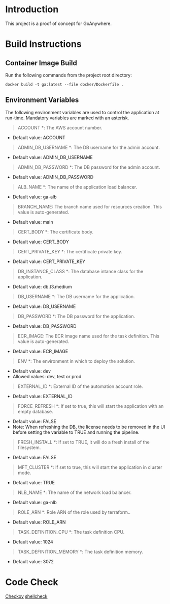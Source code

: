 # Introduction
This project is a proof of concept for GoAnywhere.

# Build Instructions

## Container Image Build
Run the following commands from the project root directory:
```
docker build -t ga:latest --file docker/Dockerfile .
```

## Environment Variables
The following environment variables are used to control the application at run-time. Mandatory variables are marked with an asterisk.

> ACCOUNT *: The AWS account number.
- Default value: ACCOUNT

> ADMIN_DB_USERNAME *: The DB username for the admin account.
- Default value: ADMIN_DB_USERNAME

> ADMIN_DB_PASSWORD *: The DB password for the admin account.
- Default value: ADMIN_DB_PASSWORD

> ALB_NAME *: The name of the application load balancer.
- Default value: ga-alb

> BRANCH_NAME: The branch name used for resources creation. This value is auto-generated.
- Default value: main

> CERT_BODY *: The certificate body.
- Default value: CERT_BODY

> CERT_PRIVATE_KEY *: The certificate private key.
- Default value: CERT_PRIVATE_KEY

> DB_INSTANCE_CLASS *: The database intance class for the application.
- Default value: db.t3.medium

> DB_USERNAME *: The DB username for the application.
- Default value: DB_USERNAME

> DB_PASSWORD *: The DB password for the application.
- Default value: DB_PASSWORD

> ECR_IMAGE: The ECR image name used for the task definition. This value is auto-generated.
- Default value: ECR_IMAGE

> ENV *: The environment in which to deploy the solution.
- Default value: dev
- Allowed values: dev, test or prod

> EXTERNAL_ID *: External ID of the automation account role.
- Default value: EXTERNAL_ID

> FORCE_REFRESH *: If set to true, this will start the application with an empty database.
- Default value: FALSE
- Note: When refreshing the DB, the license needs to be removed in the UI before setting the variable to TRUE and running the pipeline.

> FRESH_INSTALL *: If set to TRUE, it will do a fresh install of the filesystem.
- Default value: FALSE

> MFT_CLUSTER *: If set to true, this will start the application in cluster mode.
- Default value: TRUE

> NLB_NAME *: The name of the network load balancer.
- Default value: ga-nlb

> ROLE_ARN *: Role ARN of the role used by terraform..
- Default value: ROLE_ARN

> TASK_DEFINITION_CPU *: The task definition CPU.
- Default value: 1024

> TASK_DEFINITION_MEMORY *: The task definition memory.
- Default value: 3072


# Code Check
[Checkov](https://www.checkov.io/)
[shellcheck](https://github.com/koalaman/shellcheck#how-to-use)